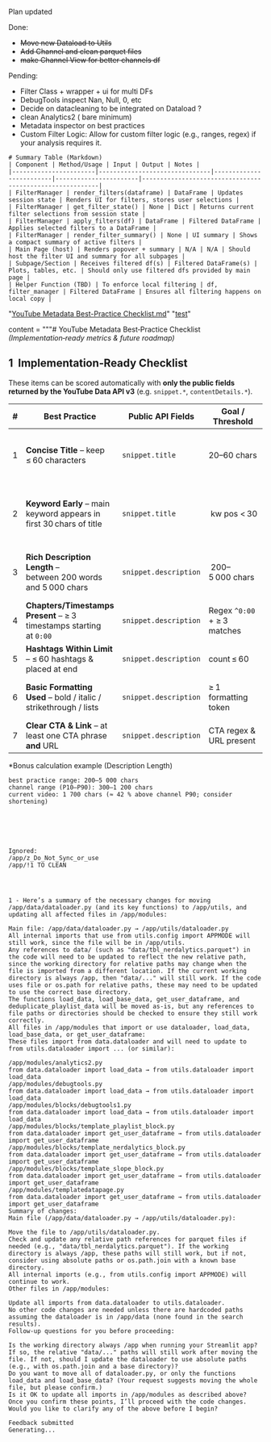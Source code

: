 Plan updated


Done:
- ~~Move new Dataload to Utils~~
- ~~Add Channel and clean parquet files~~
- ~~make Channel View for better channels df~~

Pending:
- Filter Class + wrapper + ui for multi DFs
- DebugTools inspect Nan, Null, 0, etc
- Decide on datacleaning to be integrated on Dataload ?
- clean Analytics2 ( bare minimum)
- Metadata inspector on best practices
- Custom Filter Logic: Allow for custom filter logic (e.g., ranges, regex) if your analysis requires it.


```code :
# Summary Table (Markdown)
| Component | Method/Usage | Input | Output | Notes |
|-----------------------|-------------------------------|-------------------------|-----------------------|----------------------------------------------------------|
| FilterManager | render_filters(dataframe) | DataFrame | Updates session state | Renders UI for filters, stores user selections |
| FilterManager | get_filter_state() | None | Dict | Returns current filter selections from session state |
| FilterManager | apply_filters(df) | DataFrame | Filtered DataFrame | Applies selected filters to a DataFrame |
| FilterManager | render_filter_summary() | None | UI summary | Shows a compact summary of active filters |
| Main Page (host) | Renders popover + summary | N/A | N/A | Should host the filter UI and summary for all subpages |
| Subpage/Section | Receives filtered df(s) | Filtered DataFrame(s) | Plots, tables, etc. | Should only use filtered dfs provided by main page |
| Helper Function (TBD) | To enforce local filtering | df, filter_manager | Filtered DataFrame | Ensures all filtering happens on local copy |
```


"[YouTube Metadata Best-Practice Checklist.md](/app/docs/YouTube%20Metadata%20Best%E2%80%91Practice%20Checklist.md)"
"[test](/docs/YouTube%20Metadata%20Best-Practice%20Checklist.md)"

content = """# YouTube Metadata Best‑Practice Checklist
*(Implementation‑ready metrics & future roadmap)*

## 1  Implementation‑Ready Checklist
These items can be scored automatically with **only the public fields returned by the YouTube Data API v3** (e.g. `snippet.*`, `contentDetails.*`).

| # | Best Practice | Public API Fields | Goal / Threshold | Simple Scoring Formula | Channel‑Relative Bonus* |
|---|---------------|------------------|------------------|------------------------|-------------------------|
| 1 | **Concise Title** – keep ≤ 60 characters | `snippet.title` | 20–60 chars | `score = 1 if len(title) <= 60 else 0` | Compare to channel median title length; flag if > +1 SD above median |
| 2 | **Keyword Early** – main keyword appears in first 30 chars of title | `snippet.title` | kw pos \< 30 | `score = 1 if pos < 30 else 0` | Use most‑common unigram across channel titles as “main keyword” baseline |
| 3 | **Rich Description Length** – between 200 words and 5 000 chars | `snippet.description` | 200–5 000 chars | `score = min( len_chars / 5000 , 1 )` | Channel “normal” = median description length; show % difference |
| 4 | **Chapters/Timestamps Present** – ≥ 3 timestamps starting at `0:00` | `snippet.description` | Regex `^0:00` + ≥ 3 matches | `score = min( count/3 , 1 )` | Report avg chapters per video in channel |
| 5 | **Hashtags Within Limit** – ≤ 60 hashtags & placed at end | `snippet.description` | count ≤ 60 | `score = 1 if count<=60 else 0` | Median hashtags per video across channel |
| 6 | **Basic Formatting Used** – bold / italic / strikethrough / lists | `snippet.description` | ≥ 1 formatting token | `score = min(tokens/5, 1)` | Show ratio tokens ∕ chars vs channel average |
| 7 | **Clear CTA & Link** – at least one CTA phrase **and** URL | `snippet.description` | CTA regex & URL present | `score = 1 if both True else 0` | Compare CTA frequency to channel mean |

\*Bonus calculation example (Description Length)

```text
best practice range: 200–5 000 chars
channel range (P10–P90): 300–1 200 chars
current video: 1 700 chars (≈ 42 % above channel P90; consider shortening)






Ignored:
/app/z_Do_Not_Sync_or_use
/app/!1 TO CLEAN




1 - Here’s a summary of the necessary changes for moving /app/data/dataloader.py (and its key functions) to /app/utils, and updating all affected files in /app/modules:

Main file: /app/data/dataloader.py → /app/utils/dataloader.py
All internal imports that use from utils.config import APPMODE will still work, since the file will be in /app/utils.
Any references to data/ (such as "data/tbl_nerdalytics.parquet") in the code will need to be updated to reflect the new relative path, since the working directory for relative paths may change when the file is imported from a different location. If the current working directory is always /app, then "data/..." will still work. If the code uses file or os.path for relative paths, these may need to be updated to use the correct base directory.
The functions load_data, load_base_data, get_user_dataframe, and deduplicate_playlist_data will be moved as-is, but any references to file paths or directories should be checked to ensure they still work correctly.
All files in /app/modules that import or use dataloader, load_data, load_base_data, or get_user_dataframe:
These files import from data.dataloader and will need to update to from utils.dataloader import ... (or similar):

/app/modules/analytics2.py
from data.dataloader import load_data → from utils.dataloader import load_data
/app/modules/debugtools.py
from data.dataloader import load_data → from utils.dataloader import load_data
/app/modules/blocks/debugtools1.py
from data.dataloader import load_data → from utils.dataloader import load_data
/app/modules/blocks/template_playlist_block.py
from data.dataloader import get_user_dataframe → from utils.dataloader import get_user_dataframe
/app/modules/blocks/template_nerdalytics_block.py
from data.dataloader import get_user_dataframe → from utils.dataloader import get_user_dataframe
/app/modules/blocks/template_slope_block.py
from data.dataloader import get_user_dataframe → from utils.dataloader import get_user_dataframe
/app/modules/templatedatapage.py
from data.dataloader import get_user_dataframe → from utils.dataloader import get_user_dataframe
Summary of changes:
Main file (/app/data/dataloader.py → /app/utils/dataloader.py):

Move the file to /app/utils/dataloader.py.
Check and update any relative path references for parquet files if needed (e.g., "data/tbl_nerdalytics.parquet"). If the working directory is always /app, these paths will still work, but if not, consider using absolute paths or os.path.join with a known base directory.
All internal imports (e.g., from utils.config import APPMODE) will continue to work.
Other files in /app/modules:

Update all imports from data.dataloader to utils.dataloader.
No other code changes are needed unless there are hardcoded paths assuming the dataloader is in /app/data (none found in the search results).
Follow-up questions for you before proceeding:

Is the working directory always /app when running your Streamlit app? If so, the relative "data/..." paths will still work after moving the file. If not, should I update the dataloader to use absolute paths (e.g., with os.path.join and a base directory)?
Do you want to move all of dataloader.py, or only the functions load_data and load_base_data? (Your request suggests moving the whole file, but please confirm.)
Is it OK to update all imports in /app/modules as described above?
Once you confirm these points, I’ll proceed with the code changes. Would you like to clarify any of the above before I begin?

Feedback submitted
Generating...


